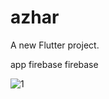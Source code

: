 # azhar

A new Flutter project.

app firebase firebase 


![1 ](https://user-images.githubusercontent.com/100779215/173342704-d52939f9-c723-4034-8dd9-f1d00c93d8f6.png)
